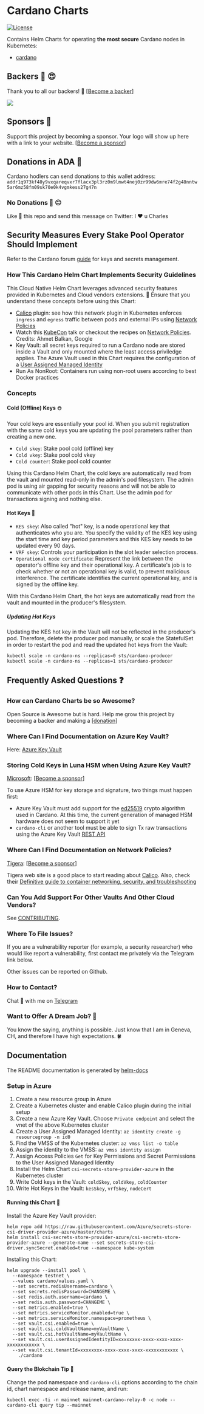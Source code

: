 # Cardano Charts

[![License](https://img.shields.io/badge/License-Apache%202.0-blue.svg)](https://opensource.org/licenses/Apache-2.0)

Contains Helm Charts for operating **the most secure** Cardano nodes in Kubernetes:
- [cardano](./cardano/README.md)

## Backers :dart: :heart_eyes:

Thank you to all our backers! 🙏 [[Become a backer](https://opencollective.com/gh-regel#backer)]

<a href="https://opencollective.com/gh-regel#backers" target="_blank"><img src="https://opencollective.com/gh-regel/backers.svg?width=890"></a>

## Sponsors :whale:

Support this project by becoming a sponsor. Your logo will show up here with a
link to your website. [[Become a
sponsor](https://opencollective.com/gh-regel#sponsor)]

## Donations in ADA :gem:

Cardano hodlers can send donations to this wallet address: `addr1q973kf48y9vxqareqvxr7flacx3pl3rz0m9lmwt4nej0zr99dw6mre74f2g48nntw5ar6mz58fm09sk70e0k4vgmkess27g47n`

### No Donations :gift: :neutral_face:

Like :100: this repo and send this message on Twitter: I :hearts: u Charles

## Security Measures Every Stake Pool Operator Should Implement

Refer to the Cardano forum [guide](https://forum.cardano.org/t/back-to-basics-security-measures-every-cardano-stake-pool-operators-should-know-and-implement/38166) for keys and secrets management.

### How This Cardano Helm Chart Implements Security Guidelines

This Cloud Native Helm Chart leverages advanced security features provided in Kubernetes and Cloud vendors extensions. :rotating_light: Ensure that you understand these concepts before using this Chart:

- [Calico](https://docs.microsoft.com/en-us/azure/aks/use-network-policies) plugin: see how this network plugin in Kubernetes enforces `ingress` and `egress` traffic between pods and external IPs using [Network Policies](https://kubernetes.io/docs/concepts/services-networking/network-policies/)
- Watch this [KubeCon](https://www.youtube.com/watch?v=3gGpMmYeEO8) talk or checkout the recipes on [Network Policies](https://github.com/ahmetb/kubernetes-network-policy-recipes). Credits: Ahmet Balkan, Google
- Key Vault: all secret keys required to run a Cardano node are stored inside a Vault and only mounted where the least access priviledge applies. The Azure Vault used in this Chart requires the configuration of a [User Assigned Managed Identity](https://docs.microsoft.com/en-us/azure/active-directory/managed-identities-azure-resources/overview)
- Run As NonRoot: Containers run using non-root users according to best Docker practices

### Concepts

#### Cold (Offline) Keys :snowman:

Your cold keys are essentially your pool id. When you submit registration with the same cold keys you are updating the pool parameters rather than creating a new one.

- `Cold skey`: Stake pool cold (offline) key
- `Cold vkey`: Stake pool cold vkey
- `Cold counter`: Stake pool cold counter

Using this Cardano Helm Chart, the cold keys are automatically read from the vault and mounted read-only in the admin's pod filesystem. The admin pod is using air gapping for security reasons and will not be able to communicate with other pods in this Chart. Use the admin pod for transactions signing and nothing else.

#### Hot Keys :volcano:

- `KES skey`: Also called  "hot" key, is a node operational key that authenticates who you are. You specify the validity of the KES key using the start time and key period parameters and this KES key needs to be updated every 90 days. 
- `VRF skey`: Controls your participation in the slot leader selection process. 
- `Operational node certificate`:  Represent the link between the operator's offline key and their operational key. A certificate's job is to check whether or not an operational key is valid, to prevent malicious interference. The certificate identifies the current operational key, and is signed by the offline key. 

With this Cardano Helm Chart, the hot keys are automatically read from the vault and mounted in the producer's filesystem.

##### Updating Hot Keys

Updating the KES hot key in the Vault will not be reflected in the producer's pod. Therefore, delete the producer pod manually, or scale the StatefulSet in order to restart the pod and read the updated hot keys from the Vault: 

```
kubectl scale -n cardano-ns --replicas=0 sts/cardano-producer
kubectl scale -n cardano-ns --replicas=1 sts/cardano-producer
```

## Frequently Asked Questions :question:

### How can Cardano Charts be so Awesome?

Open Source is Awesome but is hard. Help me grow this project by becoming a backer and making a [[donation](https://opencollective.com/gh-regel#backer)]

### Where Can I Find Documentation on Azure Key Vault?

Here: [Azure Key Vault](https://docs.microsoft.com/en-us/azure/key-vault/general/basic-concepts)

### Storing Cold Keys in Luna HSM when Using Azure Key Vault? 

[Microsoft](https://azure.microsoft.com/): [[Become a sponsor](https://opencollective.com/gh-regel#sponsor)]

To use Azure HSM for key storage and signature, two things must happen first:

- Azure Key Vault must add support for the [ed25519](https://fr.wikipedia.org/wiki/Curve25519) crypto algorithm used in Cardano. At this time, the current generation of managed HSM hardware does not seem to support it yet
- `cardano-cli` or another tool must be able to sign Tx raw transactions using the Azure Key Vault [REST API](https://docs.microsoft.com/en-us/rest/api/keyvault/)

### Where Can I Find Documentation on Network Policies?

[Tigera](https://tigera.io): [[Become a sponsor](https://opencollective.com/gh-regel#sponsor)]

Tigera web site is a good place to start reading about [Calico](https://docs.projectcalico.org/reference/public-cloud/azure). Also, check their [Definitive guide to container networking, security, and troubleshooting](https://www.tigera.io/lp/calico-open-source-white-paper/)

### Can You Add Support For Other Vaults And Other Cloud Vendors?

See [CONTRIBUTING](./CONTRIBUTING.md).

### Where To File Issues?

If you are a vulnerability reporter (for example, a security researcher) who would like report a vulnerability, first contact me privately via the Telegram link below.

Other issues can be reported on Github.

### How to Contact?

Chat :speech_balloon: with me on [Telegram](https://t.me/ghregel)

### Want to Offer A Dream Job? :necktie:

You know the saying, anything is possible. Just know that I am in Geneva, CH, and therefore I have high expectations. :four_leaf_clover:

## Documentation

The README documentation is generated by [helm-docs](https://github.com/norwoodj/helm-docs)

### Setup in Azure

1. Create a new resource group in Azure
1. Create a Kubernetes cluster and enable Calico plugin during the initial setup
1. Create a new Azure Key Vault. Choose `Private endpoint` and select the vnet of the above Kubernetes cluster
1. Create a User Assigned Managed Identity: `az identity create -g resourcegroup -n id0`
1. Find the VMSS of the Kubernetes cluster: `az vmss list -o table`
1. Assign the identity to the VMSS: `az vmss identity assign`
1. Assign Access Policies `Get` for Key Permissions and Secret Permissions to the User Assigned Managed Identity
1. Install the Helm Chart `csi-secrets-store-provider-azure` in the Kubernetes cluster
1. Write Cold keys in the Vault: `coldSkey`, `coldVkey`, `coldCounter`
1. Write Hot Keys in the Vault: `kesSkey`, `vrfSkey`, `nodeCert`

#### Running this Chart :rocket:

Install the Azure Key Vault provider:

```
helm repo add https://raw.githubusercontent.com/Azure/secrets-store-csi-driver-provider-azure/master/charts
helm install csi-secrets-store-provider-azure/csi-secrets-store-provider-azure --generate-name --set secrets-store-csi-driver.syncSecret.enabled=true --namespace kube-system
```

Installing this Chart:

```
helm upgrade --install pool \
  --namespace testnet \
  --values cardano/values.yaml \
  --set secrets.redisUsername=cardano \
  --set secrets.redisPassword=CHANGEME \
  --set redis.auth.username=cardano \
  --set redis.auth.password=CHANGEME \
  --set metrics.enabled=true \
  --set metrics.serviceMonitor.enabled=true \
  --set metrics.serviceMonitor.namespace=prometheus \
  --set vault.csi.enabled=true \
  --set vault.csi.coldVaultName=myVaultName \
  --set vault.csi.hotVaultName=myVaultName \
  --set vault.csi.userAssignedIdentityID=xxxxxxxx-xxxx-xxxx-xxxx-xxxxxxxxxxxx \
  --set vault.csi.tenantId=xxxxxxxx-xxxx-xxxx-xxxx-xxxxxxxxxxxx \
    ./cardano
```

#### Query the Blokchain Tip :rocket:

Change the pod namespace and `cardano-cli` options according to the chain id, chart namespace and release name, and run:

```
kubectl exec -ti -n mainnet mainnet-cardano-relay-0 -c node -- cardano-cli query tip --mainnet
```

